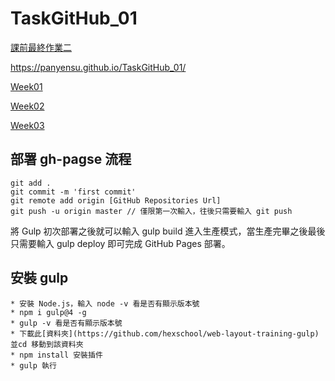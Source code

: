 # TaskGitHub_01

[課前最終作業二](https://panyensu.github.io/TaskGitHub_01/flex-finalhomework_02/index.html)

https://panyensu.github.io/TaskGitHub_01/

[Week01](https://panyensu.github.io/TaskGitHub_01/CSSweek01_個人履歷/%E8%AA%B2%E5%89%8D%E6%9C%80%E7%B5%82%E4%BD%9C%E6%A5%AD_%E5%80%8B%E4%BA%BA%E5%B1%A5%E6%AD%B7.html)

[Week02](https://panyensu.github.io/TaskGitHub_01/CSSweek02_個人網站/week02.html)

[Week03](https://panyensu.github.io/TaskGitHub_01/CSSweek03/index.html)

## 部署 gh-pagse 流程
```
git add .
git commit -m 'first commit'
git remote add origin [GitHub Repositories Url]
git push -u origin master // 僅限第一次輸入，往後只需要輸入 git push
```
將 Gulp 初次部署之後就可以輸入 gulp build 進入生產模式，當生產完畢之後最後只需要輸入 gulp deploy 即可完成 GitHub Pages 部署。
## 安裝 gulp
```
* 安裝 Node.js，輸入 node -v 看是否有顯示版本號
* npm i gulp@4 -g
* gulp -v 看是否有顯示版本號
* 下載此[資料夾](https://github.com/hexschool/web-layout-training-gulp) 並cd 移動到該資料夾
* npm install 安裝插件
* gulp 執行
```
